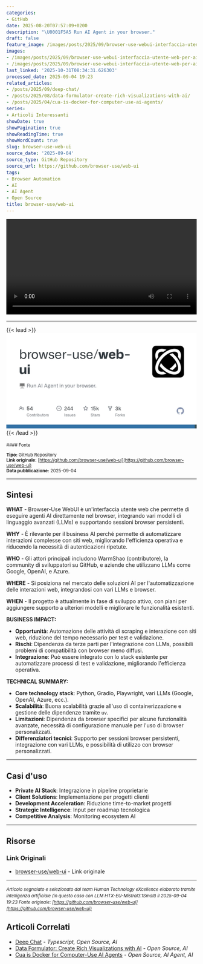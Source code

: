 ```yaml
---
categories:
- GitHub
date: 2025-08-20T07:57:09+0200
description: "\U0001F5A5️ Run AI Agent in your browser."
draft: false
feature_image: /images/posts/2025/09/browser-use-webui-interfaccia-utente-web-per-ai-featured.webp
images:
- /images/posts/2025/09/browser-use-webui-interfaccia-utente-web-per-ai-featured.webp
- /images/posts/2025/09/browser-use-webui-interfaccia-utente-web-per-ai-2.webp
last_linked: '2025-10-31T08:34:31.626303'
processed_date: 2025-09-04 19:23
related_articles:
- /posts/2025/09/deep-chat/
- /posts/2025/08/data-formulator-create-rich-visualizations-with-ai/
- /posts/2025/04/cua-is-docker-for-computer-use-ai-agents/
series:
- Articoli Interessanti
showDate: true
showPagination: true
showReadingTime: true
showWordCount: true
slug: browser-use-web-ui
source_date: '2025-09-04'
source_type: GitHub Repository
source_url: https://github.com/browser-use/web-ui
tags:
- Browser Automation
- AI
- AI Agent
- Open Source
title: browser-use/web-ui
---
```


<video controls style="width: 100%; max-height: 640px; min-height: 200px;">
  <source src="https://github.com/user-attachments/assets/56bc7080-f2e3-4367-af22-6bf2245ff6cb" type="video/mp4">
  Il tuo browser non supporta la riproduzione di questo video!
</video>

---


{{< lead >}}
![Featured image](/images/posts/2025/09/browser-use-webui-interfaccia-utente-web-per-ai-featured.webp)
{{< /lead >}}

<small>
#### Fonte

**Tipo:** GitHub Repository  
**Link originale:** [https://github.com/browser-use/web-ui](https://github.com/browser-use/web-ui)  
**Data pubblicazione:** 2025-09-04

</small>

---

## Sintesi

**WHAT** - Browser-Use WebUI è un'interfaccia utente web che permette di eseguire agenti AI direttamente nel browser, integrando vari modelli di linguaggio avanzati (LLMs) e supportando sessioni browser persistenti.

**WHY** - È rilevante per il business AI perché permette di automatizzare interazioni complesse con siti web, migliorando l'efficienza operativa e riducendo la necessità di autenticazioni ripetute.

**WHO** - Gli attori principali includono WarmShao (contributore), la community di sviluppatori su GitHub, e aziende che utilizzano LLMs come Google, OpenAI, e Azure.

**WHERE** - Si posiziona nel mercato delle soluzioni AI per l'automatizzazione delle interazioni web, integrandosi con vari LLMs e browser.

**WHEN** - Il progetto è attualmente in fase di sviluppo attivo, con piani per aggiungere supporto a ulteriori modelli e migliorare le funzionalità esistenti.

**BUSINESS IMPACT:**
- **Opportunità**: Automazione delle attività di scraping e interazione con siti web, riduzione del tempo necessario per test e validazione.
- **Rischi**: Dipendenza da terze parti per l'integrazione con LLMs, possibili problemi di compatibilità con browser meno diffusi.
- **Integrazione**: Può essere integrato con lo stack esistente per automatizzare processi di test e validazione, migliorando l'efficienza operativa.

**TECHNICAL SUMMARY:**
- **Core technology stack**: Python, Gradio, Playwright, vari LLMs (Google, OpenAI, Azure, ecc.).
- **Scalabilità**: Buona scalabilità grazie all'uso di containerizzazione e gestione delle dipendenze tramite `uv`.
- **Limitazioni**: Dipendenza da browser specifici per alcune funzionalità avanzate, necessità di configurazione manuale per l'uso di browser personalizzati.
- **Differenziatori tecnici**: Supporto per sessioni browser persistenti, integrazione con vari LLMs, e possibilità di utilizzo con browser personalizzati.

---

## Casi d'uso

- **Private AI Stack**: Integrazione in pipeline proprietarie
- **Client Solutions**: Implementazione per progetti clienti
- **Development Acceleration**: Riduzione time-to-market progetti
- **Strategic Intelligence**: Input per roadmap tecnologica
- **Competitive Analysis**: Monitoring ecosystem AI

---



## Risorse

### Link Originali
- [browser-use/web-ui](https://github.com/browser-use/web-ui) - Link originale


---

*<small>Articolo segnalato e selezionato dal team Human Technology eXcellence elaborato tramite intelligenza artificiale (in questo caso con LLM HTX-EU-Mistral3.1Small) il 2025-09-04 19:23
Fonte originale: [https://github.com/browser-use/web-ui](https://github.com/browser-use/web-ui)</small>*

## Articoli Correlati

- [Deep Chat](/posts/2025/09/deep-chat/) - *Typescript, Open Source, AI*
- [Data Formulator: Create Rich Visualizations with AI](/posts/2025/08/data-formulator-create-rich-visualizations-with-ai/) - *Open Source, AI*
- [Cua is Docker for Computer-Use AI Agents](/posts/2025/04/cua-is-docker-for-computer-use-ai-agents/) - *Open Source, AI Agent, AI*